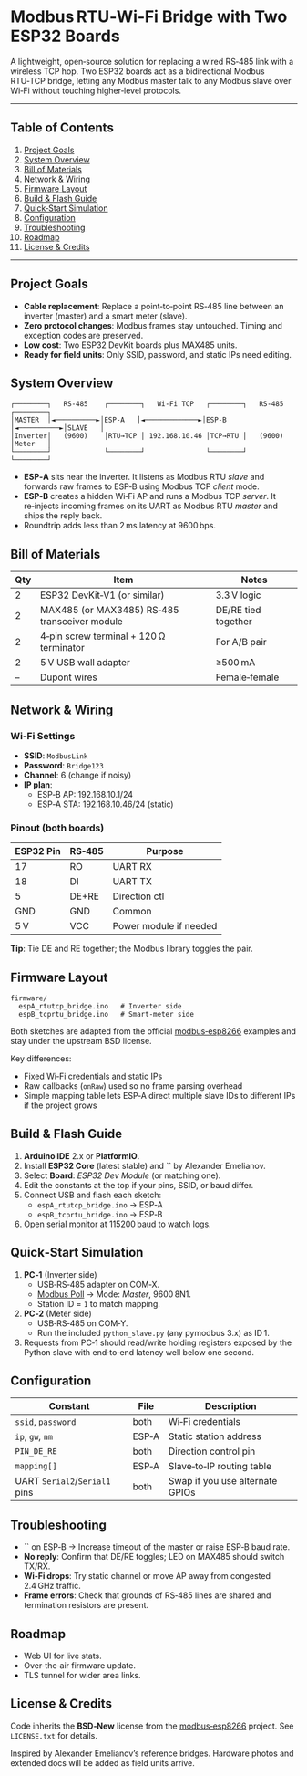 # Modbus RTU‑Wi‑Fi Bridge with Two ESP32 Boards

A lightweight, open‑source solution for replacing a wired RS‑485 link with a wireless TCP hop. Two ESP32 boards act as a bidirectional Modbus RTU‑TCP bridge, letting any Modbus master talk to any Modbus slave over Wi‑Fi without touching higher‑level protocols.

---

## Table of Contents

1. [Project Goals](#project-goals)
2. [System Overview](#system-overview)
3. [Bill of Materials](#bill-of-materials)
4. [Network & Wiring](#network--wiring)
5. [Firmware Layout](#firmware-layout)
6. [Build & Flash Guide](#build--flash-guide)
7. [Quick‑Start Simulation](#quick‑start-simulation)
8. [Configuration](#configuration)
9. [Troubleshooting](#troubleshooting)
10. [Roadmap](#roadmap)
11. [License & Credits](#license--credits)

---

## Project Goals

- **Cable replacement**: Replace a point‑to‑point RS‑485 line between an inverter (master) and a smart meter (slave).
- **Zero protocol changes**: Modbus frames stay untouched. Timing and exception codes are preserved.
- **Low cost**: Two ESP32 DevKit boards plus MAX485 units.
- **Ready for field units**: Only SSID, password, and static IPs need editing.

## System Overview

```
┌────────┐   RS‑485    ┌────────┐   Wi‑Fi TCP   ┌────────┐   RS‑485    ┌────────┐
│MASTER  │◄──────────►│ESP‑A   │◄─────────────►│ESP‑B   │◄──────────►│SLAVE   │
│Inverter│   (9600)    │RTU→TCP │ 192.168.10.46 │TCP→RTU │   (9600)    │Meter   │
└────────┘             └────────┘               └────────┘             └────────┘
```

- **ESP‑A** sits near the inverter. It listens as Modbus RTU *slave* and forwards raw frames to ESP‑B using Modbus TCP *client* mode.
- **ESP‑B** creates a hidden Wi‑Fi AP and runs a Modbus TCP *server*. It re‑injects incoming frames on its UART as Modbus RTU *master* and ships the reply back.
- Roundtrip adds less than 2 ms latency at 9600 bps.

## Bill of Materials

| Qty | Item                                          | Notes               |
| --- | --------------------------------------------- | ------------------- |
| 2   | ESP32 DevKit‑V1 (or similar)                  | 3.3 V logic         |
| 2   | MAX485 (or MAX3485) RS‑485 transceiver module | DE/RE tied together |
| 2   | 4‑pin screw terminal + 120 Ω terminator       | For A/B pair        |
| 2   | 5 V USB wall adapter                          | ≥500 mA             |
| –   | Dupont wires                                  | Female‑female       |

## Network & Wiring

### Wi‑Fi Settings

- **SSID**: `ModbusLink`
- **Password**: `Bridge123`
- **Channel**: 6 (change if noisy)
- **IP plan**:
  - ESP‑B AP: 192.168.10.1/24
  - ESP‑A STA: 192.168.10.46/24 (static)

### Pinout (both boards)

| ESP32 Pin | RS‑485 | Purpose                |
| --------- | ------ | ---------------------- |
| 17        | RO     | UART RX                |
| 18        | DI     | UART TX                |
| 5         | DE+RE  | Direction ctl          |
| GND       | GND    | Common                 |
| 5 V       | VCC    | Power module if needed |

**Tip**: Tie DE and RE together; the Modbus library toggles the pair.

## Firmware Layout

```
firmware/
  espA_rtutcp_bridge.ino   # Inverter side
  espB_tcprtu_bridge.ino   # Smart‑meter side
```

Both sketches are adapted from the official [modbus‑esp8266](https://github.com/emelianov/modbus-esp8266) examples and stay under the upstream BSD license.

Key differences:

- Fixed Wi‑Fi credentials and static IPs
- Raw callbacks (`onRaw`) used so no frame parsing overhead
- Simple mapping table lets ESP‑A direct multiple slave IDs to different IPs if the project grows

## Build & Flash Guide

1. **Arduino IDE** 2.x or **PlatformIO**.
2. Install **ESP32 Core** (latest stable) and `` by Alexander Emelianov.
3. Select **Board**: *ESP32 Dev Module* (or matching one).
4. Edit the constants at the top if your pins, SSID, or baud differ.
5. Connect USB and flash each sketch:
   - `espA_rtutcp_bridge.ino` → ESP‑A
   - `espB_tcprtu_bridge.ino` → ESP‑B
6. Open serial monitor at 115200 baud to watch logs.

## Quick‑Start Simulation

1. **PC‑1** (Inverter side)
   - USB‑RS‑485 adapter on COM‑X.
   - [Modbus Poll](https://www.modbustools.com/modbus_poll.html) → Mode: *Master*, 9600 8N1.
   - Station ID = `1` to match mapping.
2. **PC‑2** (Meter side)
   - USB‑RS‑485 on COM‑Y.
   - Run the included `python_slave.py` (any pymodbus 3.x) as ID 1.
3. Requests from PC‑1 should read/write holding registers exposed by the Python slave with end‑to‑end latency well below one second.

## Configuration

| Constant                      | File  | Description                     |
| ----------------------------- | ----- | ------------------------------- |
| `ssid`, `password`            | both  | Wi‑Fi credentials               |
| `ip`, `gw`, `nm`              | ESP‑A | Static station address          |
| `PIN_DE_RE`                   | both  | Direction control pin           |
| `mapping[]`                   | ESP‑A | Slave‑to‑IP routing table       |
| UART `Serial2`/`Serial1` pins | both  | Swap if you use alternate GPIOs |

## Troubleshooting

- `` on ESP‑B → Increase timeout of the master or raise ESP‑B baud rate.
- **No reply**: Confirm that DE/RE toggles; LED on MAX485 should switch TX/RX.
- **Wi‑Fi drops**: Try static channel or move AP away from congested 2.4 GHz traffic.
- **Frame errors**: Check that grounds of RS‑485 lines are shared and termination resistors are present.

## Roadmap

- Web UI for live stats.
- Over‑the‑air firmware update.
- TLS tunnel for wider area links.

## License & Credits

Code inherits the **BSD‑New** license from the [modbus‑esp8266](https://github.com/emelianov/modbus-esp8266) project. See `LICENSE.txt` for details.

Inspired by Alexander Emelianov’s reference bridges. Hardware photos and extended docs will be added as field units arrive.

